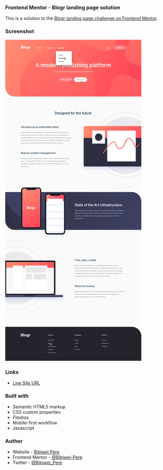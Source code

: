 ### Frontend Mentor - Blogr landing page solution

This is a solution to the [Blogr landing page challenge on Frontend Mentor](https://www.frontendmentor.io/challenges/blogr-landing-page-EX2RLAApP).

### Screenshot

<img src="/design/active-states.jpg" />

### Links

- [Live Site URL](https://Blogr01.netlify.app)

### Built with

- Semantic HTML5 markup
- CSS custom properties
- Flexbox
- Mobile-first workflow
- Javascript

### Author

- Website - [Bibiwei Pere](https://perebibiwei.netlify.app)
- Frontend Mentor - [@Bibiwei-Pere](https://www.frontendmentor.io/profile/Bibiwei-Pere)
- Twitter - [@Bibiwei_Pere](https://www.twitter.com/Bibiwei_Pere)